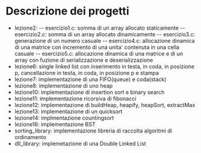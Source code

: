 # Descrizione dei progetti
- lezione2: 
-- esercizio1.c: somma di un array allocato staticamente
-- esercizio2.c: somma di un array allocato dinamicamente
-- esercizio3.c: generazione di un numero casuale
-- esercizio4.c: allocazione dinamica di una matrice con incremento di una unita' contenuta in una cella casuale
-- esercizio5.c: allocazione dinamica di una matrice e di un array con fuzione di serializzazione e deserializzazione
- lezione6: single linked list con inserimento in testa, in coda, in posizione p, cancellazione in testa, in coda, in posizione p e stampa
- lezione7: implementazione di una FIFO(queue) e coda(stack)
- lezione8: implementazione di uno heap
- lezione10: implementazione di insertion sort e binary search
- lezione11: implementazione ricorsiva di fibonacci
- lezione12: implementazione di buildHeap, heapify, heapSort, extractMax
- lezione13: implementazione di un quicksort
- lezione14: implmentazione countingsort
- lezione16: implementazione BST
- sorting_library: implementazione libreria di raccolta algoritmi di ordinamento
- dll_library: implemetazione di una Double Linked List
